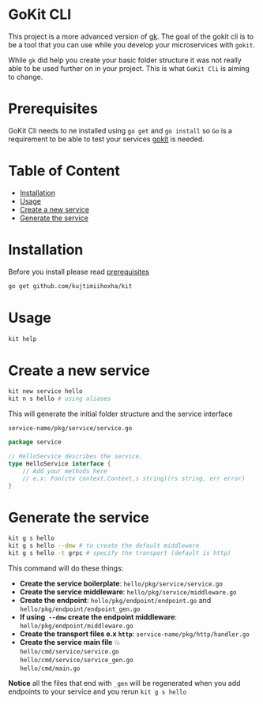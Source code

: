 # GoKit CLI
This project is a more advanced version of [gk](https://github.com/kujtimiihoxha/gk).
The goal of the gokit cli is to be a tool that you can use while you develop your microservices with `gokit`.

While `gk` did help you create your basic folder structure it was not really able to be used further on in your project.
This is what `GoKit Cli` is aiming to change.


# Prerequisites 
GoKit Cli needs to ne installed using `go get` and `go install` so `Go` is a requirement to be able to test your services
[gokit](https://github.com/go-kit/kit) is needed.

# Table of Content
 - [Installation](#installation)
 - [Usage](#usage)
 - [Create a new service](#create-a-new-service)
 - [Generate the service](#generate-the-service)
 
# Installation
Before you install please read [prerequisites](#prerequisites)
```bash
go get github.com/kujtimiihoxha/kit
```
# Usage
```bash
kit help
```
# Create a new service
```bash
kit new service hello
kit n s hello # using aliases
```
This will generate the initial folder structure and the service interface

`service-name/pkg/service/service.go`
```go
package service

// HelloService describes the service.
type HelloService interface {
	// Add your methods here
	// e.x: Foo(ctx context.Context,s string)(rs string, err error)
}
```

# Generate the service
```bash
kit g s hello
kit g s hello --dmw # to create the default middleware
kit g s hello -t grpc # specify the transport (default is http)
```
This command will do these things:
- **Create the service boilerplate**: `hello/pkg/service/service.go`
- **Create the service middleware**: `hello/pkg/service/middleware.go`
- **Create the endpoint**:  `hello/pkg/endpoint/endpoint.go` and `hello/pkg/endpoint/endpoint_gen.go`
- **If using` --dmw` create the endpoint middleware**: `hello/pkg/endpoint/middleware.go`
- **Create the transport files e.x `http`**: `service-name/pkg/http/handler.go`
- **Create the service main file** :boom:   
`hello/cmd/service/service.go`  
`hello/cmd/service/service_gen.go`   
`hello/cmd/main.go`

**Notice** all the files that end with `_gen` will be regenerated when you add endpoints to your service and 
you rerun `kit g s hello` 